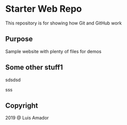 # Starter Web Repo

This repository is for showing how Git and GitHub work

## Purpose

Sample website with plenty of files for demos

## Some other stuff1




sdsdsd



sss

## Copyright

2019 @ Luis Amador
